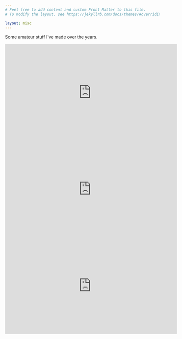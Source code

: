 ```yaml
---
# Feel free to add content and custom Front Matter to this file.
# To modify the layout, see https://jekyllrb.com/docs/themes/#overriding-theme-defaults

layout: misc
---
```


<p>Some amateur stuff I've made over the years.</p>
<div class="youtubevid"><iframe width="560" height="315" src="https://www.youtube.com/embed/UDZUCS-U8dQ" frameborder="0" allow="autoplay; encrypted-media" allowfullscreen></iframe></div>
<div class="youtubevid"><iframe width="560" height="315" src="https://www.youtube.com/embed/-BVOzzTJSC8" frameborder="0" allow="autoplay; encrypted-media" allowfullscreen></iframe></div>
<div class="youtubevid"><iframe width="560" height="315" src="https://www.youtube.com/embed/SNsRIwtzno0" frameborder="0" allow="autoplay; encrypted-media" allowfullscreen></iframe></div>

